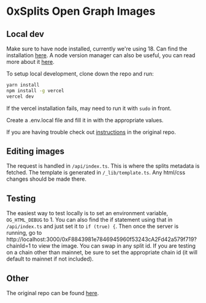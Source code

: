 # 0xSplits Open Graph Images

## Local dev
Make sure to have node installed, currently we're using 18. Can find the installation
[here](https://nodejs.org/en/download/). A node version manager can also
be useful, you can read more about it [here](https://github.com/nvm-sh/nvm).

To setup local development, clone down the repo and run:
```bash
yarn install
npm install -g vercel
vercel dev
```

If the vercel installation fails, may need to run it with `sudo` in front.

Create a .env.local file and fill it in with the appropriate values.

If you are having trouble check out [instructions](https://github.com/vercel/og-image/blob/main/CONTRIBUTING.md) in the original repo.

## Editing images
The request is handled in `/api/index.ts`. This is where the splits metadata is fetched.
The template is generated in `/_lib/template.ts`. Any html/css changes should be made there.

## Testing
The easiest way to test locally is to set an environment variable, `OG_HTML_DEBUG` to 1. You can also find the if 
statement using that in `/api/index.ts` and just set it to `if (true) {`. Then once the server is running, go to
http://localhost:3000/0xF8843981e7846945960f53243cA2Fd42a579f719?chainId=1 to view the image. You can swap in any split id. If
you are testing on a chain other than mainnet, be sure to set the appropriate chain id (it will default to mainnet if not included).


## Other
The original repo can be found [here](https://github.com/vercel/og-image).
